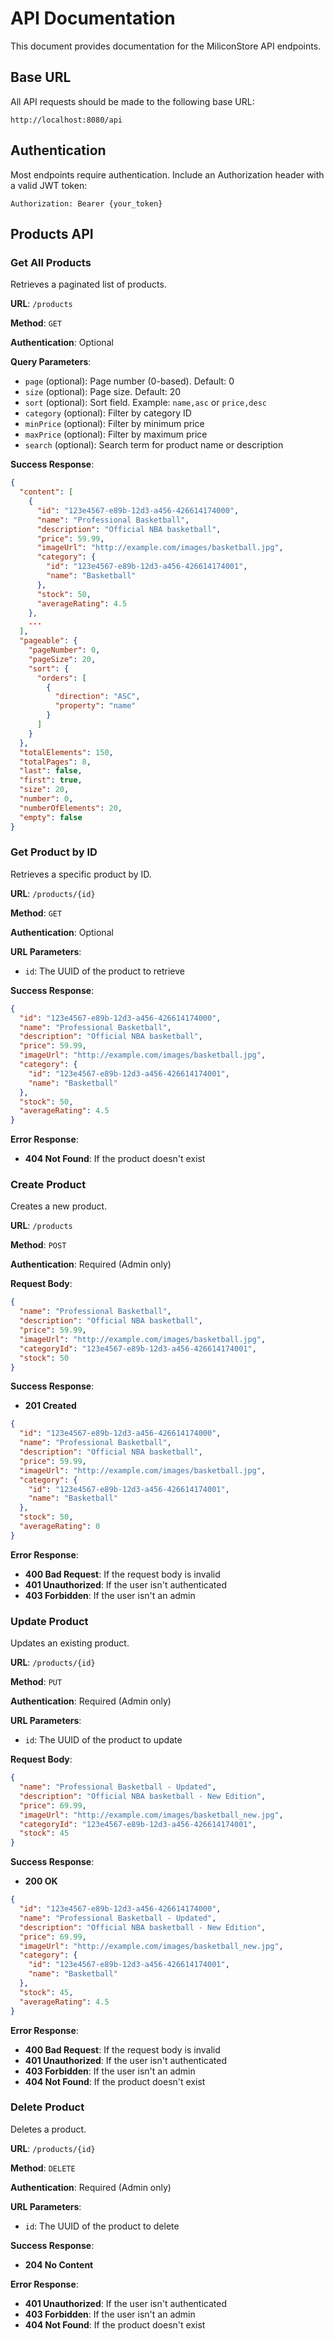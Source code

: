 # API Documentation

This document provides documentation for the MiliconStore API endpoints.

## Base URL

All API requests should be made to the following base URL:

```
http://localhost:8080/api
```

## Authentication

Most endpoints require authentication. Include an Authorization header with a valid JWT token:

```
Authorization: Bearer {your_token}
```

## Products API

### Get All Products

Retrieves a paginated list of products.

**URL**: `/products`

**Method**: `GET`

**Authentication**: Optional

**Query Parameters**:

- `page` (optional): Page number (0-based). Default: 0
- `size` (optional): Page size. Default: 20
- `sort` (optional): Sort field. Example: `name,asc` or `price,desc`
- `category` (optional): Filter by category ID
- `minPrice` (optional): Filter by minimum price
- `maxPrice` (optional): Filter by maximum price
- `search` (optional): Search term for product name or description

**Success Response**:

```json
{
  "content": [
    {
      "id": "123e4567-e89b-12d3-a456-426614174000",
      "name": "Professional Basketball",
      "description": "Official NBA basketball",
      "price": 59.99,
      "imageUrl": "http://example.com/images/basketball.jpg",
      "category": {
        "id": "123e4567-e89b-12d3-a456-426614174001",
        "name": "Basketball"
      },
      "stock": 50,
      "averageRating": 4.5
    },
    ...
  ],
  "pageable": {
    "pageNumber": 0,
    "pageSize": 20,
    "sort": {
      "orders": [
        {
          "direction": "ASC",
          "property": "name"
        }
      ]
    }
  },
  "totalElements": 150,
  "totalPages": 8,
  "last": false,
  "first": true,
  "size": 20,
  "number": 0,
  "numberOfElements": 20,
  "empty": false
}
```

### Get Product by ID

Retrieves a specific product by ID.

**URL**: `/products/{id}`

**Method**: `GET`

**Authentication**: Optional

**URL Parameters**:

- `id`: The UUID of the product to retrieve

**Success Response**:

```json
{
  "id": "123e4567-e89b-12d3-a456-426614174000",
  "name": "Professional Basketball",
  "description": "Official NBA basketball",
  "price": 59.99,
  "imageUrl": "http://example.com/images/basketball.jpg",
  "category": {
    "id": "123e4567-e89b-12d3-a456-426614174001",
    "name": "Basketball"
  },
  "stock": 50,
  "averageRating": 4.5
}
```

**Error Response**:

- **404 Not Found**: If the product doesn't exist

### Create Product

Creates a new product.

**URL**: `/products`

**Method**: `POST`

**Authentication**: Required (Admin only)

**Request Body**:

```json
{
  "name": "Professional Basketball",
  "description": "Official NBA basketball",
  "price": 59.99,
  "imageUrl": "http://example.com/images/basketball.jpg",
  "categoryId": "123e4567-e89b-12d3-a456-426614174001",
  "stock": 50
}
```

**Success Response**:

- **201 Created**

```json
{
  "id": "123e4567-e89b-12d3-a456-426614174000",
  "name": "Professional Basketball",
  "description": "Official NBA basketball",
  "price": 59.99,
  "imageUrl": "http://example.com/images/basketball.jpg",
  "category": {
    "id": "123e4567-e89b-12d3-a456-426614174001",
    "name": "Basketball"
  },
  "stock": 50,
  "averageRating": 0
}
```

**Error Response**:

- **400 Bad Request**: If the request body is invalid
- **401 Unauthorized**: If the user isn't authenticated
- **403 Forbidden**: If the user isn't an admin

### Update Product

Updates an existing product.

**URL**: `/products/{id}`

**Method**: `PUT`

**Authentication**: Required (Admin only)

**URL Parameters**:

- `id`: The UUID of the product to update

**Request Body**:

```json
{
  "name": "Professional Basketball - Updated",
  "description": "Official NBA basketball - New Edition",
  "price": 69.99,
  "imageUrl": "http://example.com/images/basketball_new.jpg",
  "categoryId": "123e4567-e89b-12d3-a456-426614174001",
  "stock": 45
}
```

**Success Response**:

- **200 OK**

```json
{
  "id": "123e4567-e89b-12d3-a456-426614174000",
  "name": "Professional Basketball - Updated",
  "description": "Official NBA basketball - New Edition",
  "price": 69.99,
  "imageUrl": "http://example.com/images/basketball_new.jpg",
  "category": {
    "id": "123e4567-e89b-12d3-a456-426614174001",
    "name": "Basketball"
  },
  "stock": 45,
  "averageRating": 4.5
}
```

**Error Response**:

- **400 Bad Request**: If the request body is invalid
- **401 Unauthorized**: If the user isn't authenticated
- **403 Forbidden**: If the user isn't an admin
- **404 Not Found**: If the product doesn't exist

### Delete Product

Deletes a product.

**URL**: `/products/{id}`

**Method**: `DELETE`

**Authentication**: Required (Admin only)

**URL Parameters**:

- `id`: The UUID of the product to delete

**Success Response**:

- **204 No Content**

**Error Response**:

- **401 Unauthorized**: If the user isn't authenticated
- **403 Forbidden**: If the user isn't an admin
- **404 Not Found**: If the product doesn't exist
